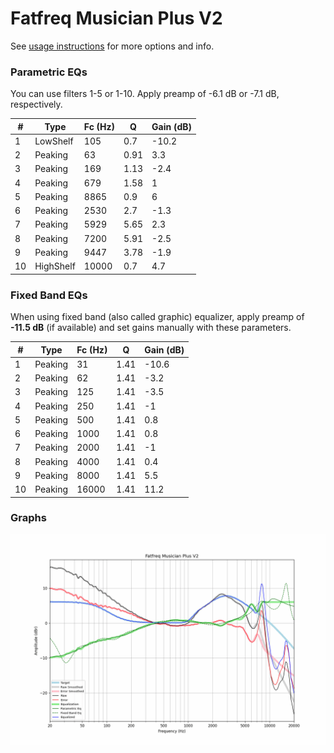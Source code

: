 # Fatfreq Musician Plus V2
See [usage instructions](https://github.com/jaakkopasanen/AutoEq#usage) for more options and info.

### Parametric EQs
You can use filters 1-5 or 1-10. Apply preamp of -6.1 dB or -7.1 dB, respectively.

|   # | Type      |   Fc (Hz) |    Q |   Gain (dB) |
|-----|-----------|-----------|------|-------------|
|   1 | LowShelf  |       105 | 0.7  |       -10.2 |
|   2 | Peaking   |        63 | 0.91 |         3.3 |
|   3 | Peaking   |       169 | 1.13 |        -2.4 |
|   4 | Peaking   |       679 | 1.58 |         1   |
|   5 | Peaking   |      8865 | 0.9  |         6   |
|   6 | Peaking   |      2530 | 2.7  |        -1.3 |
|   7 | Peaking   |      5929 | 5.65 |         2.3 |
|   8 | Peaking   |      7200 | 5.91 |        -2.5 |
|   9 | Peaking   |      9447 | 3.78 |        -1.9 |
|  10 | HighShelf |     10000 | 0.7  |         4.7 |

### Fixed Band EQs
When using fixed band (also called graphic) equalizer, apply preamp of **-11.5 dB** (if available) and set gains manually with these parameters.

|   # | Type    |   Fc (Hz) |    Q |   Gain (dB) |
|-----|---------|-----------|------|-------------|
|   1 | Peaking |        31 | 1.41 |       -10.6 |
|   2 | Peaking |        62 | 1.41 |        -3.2 |
|   3 | Peaking |       125 | 1.41 |        -3.5 |
|   4 | Peaking |       250 | 1.41 |        -1   |
|   5 | Peaking |       500 | 1.41 |         0.8 |
|   6 | Peaking |      1000 | 1.41 |         0.8 |
|   7 | Peaking |      2000 | 1.41 |        -1   |
|   8 | Peaking |      4000 | 1.41 |         0.4 |
|   9 | Peaking |      8000 | 1.41 |         5.5 |
|  10 | Peaking |     16000 | 1.41 |        11.2 |

### Graphs
![](./Fatfreq%20Musician%20Plus%20V2.png)
